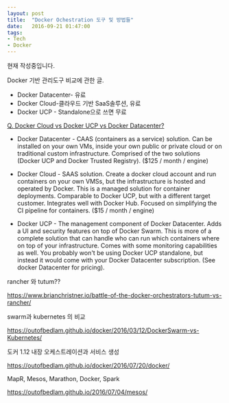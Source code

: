 ```yaml
---
layout: post
title:  "Docker Ochestration 도구 및 방법들"
date:   2016-09-21 01:47:00
tags:
- Tech
- Docker
---
```


현재 작성중입니다.


Docker 기반 관리도구 비교에 관한 글.

- Docker Datacenter- 유료
- Docker Cloud-클라우드 기반 SaaS솔루션, 유료
- Docker UCP - Standalone으로 쓰면 무료

[Q. Docker Cloud vs Docker UCP vs Docker Datacenter?](https://forums.docker.com/t/docker-cloud-vs-docker-ucp-vs-docker-datacenter/7305/2)

- Docker Datacenter - CAAS (containers as a service) solution. Can be installed on your own VMs, inside your own public or private cloud or on traditional custom infrastructure. Comprised of the two solutions (Docker UCP and Docker Trusted Registry). ($125 / month / engine)

- Docker Cloud - SAAS solution. Create a docker cloud account and run containers on your own VMSs, but the infrastructure is hosted and operated by Docker. This is a managed solution for container deployments. Comparable to Docker UCP, but with a different target customer. Integrates well with Docker Hub. Focused on simplifying the CI pipeline for containers. ($15 / month / engine)

- Docker UCP - The management component of Docker Datacenter. Adds a UI and security features on top of Docker Swarm. This is more of a complete solution that can handle who can run which containers where on top of your infrastructure. Comes with some monitoring capabilities as well. You probably won't be using Docker UCP standalone, but instead it would come with your Docker Datacenter subscription. (See docker Datacenter for pricing).








rancher 와 tutum??

https://www.brianchristner.io/battle-of-the-docker-orchestrators-tutum-vs-rancher/









swarm과 kubernetes 의 비교

https://outofbedlam.github.io/docker/2016/03/12/DockerSwarm-vs-Kubernetes/








도커 1.12 내장 오케스트레이션과 서비스 생성

https://outofbedlam.github.io/docker/2016/07/20/docker/

MapR, Mesos, Marathon, Docker, Spark

https://outofbedlam.github.io/2016/07/04/mesos/
